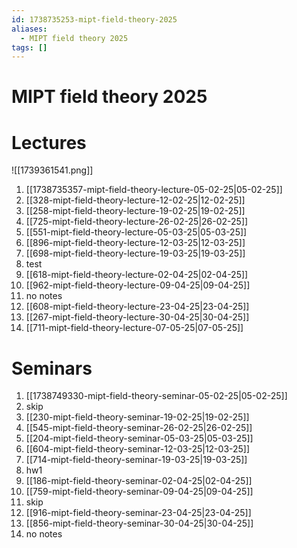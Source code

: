 ```yaml
---
id: 1738735253-mipt-field-theory-2025
aliases:
  - MIPT field theory 2025
tags: []
---
```


# MIPT field theory 2025

# Lectures

![[1739361541.png]]

1. [[1738735357-mipt-field-theory-lecture-05-02-25|05-02-25]]
2. [[328-mipt-field-theory-lecture-12-02-25|12-02-25]]
3. [[258-mipt-field-theory-lecture-19-02-25|19-02-25]]
4. [[725-mipt-field-theory-lecture-26-02-25|26-02-25]]
5. [[551-mipt-field-theory-lecture-05-03-25|05-03-25]]
6. [[896-mipt-field-theory-lecture-12-03-25|12-03-25]]
7. [[698-mipt-field-theory-lecture-19-03-25|19-03-25]]
8. test
9. [[618-mipt-field-theory-lecture-02-04-25|02-04-25]]
10. [[962-mipt-field-theory-lecture-09-04-25|09-04-25]]
11. no notes
12. [[608-mipt-field-theory-lecture-23-04-25|23-04-25]]
13. [[267-mipt-field-theory-lecture-30-04-25|30-04-25]]
14. [[711-mipt-field-theory-lecture-07-05-25|07-05-25]]

# Seminars

1. [[1738749330-mipt-field-theory-seminar-05-02-25|05-02-25]]
2. skip
3. [[230-mipt-field-theory-seminar-19-02-25|19-02-25]]
4. [[545-mipt-field-theory-seminar-26-02-25|26-02-25]]
5. [[204-mipt-field-theory-seminar-05-03-25|05-03-25]]
6. [[604-mipt-field-theory-seminar-12-03-25|12-03-25]]
7. [[714-mipt-field-theory-seminar-19-03-25|19-03-25]]
8. hw1
9. [[186-mipt-field-theory-seminar-02-04-25|02-04-25]]
10. [[759-mipt-field-theory-seminar-09-04-25|09-04-25]]
11. skip
12. [[916-mipt-field-theory-seminar-23-04-25|23-04-25]]
13. [[856-mipt-field-theory-seminar-30-04-25|30-04-25]]
14. no notes
